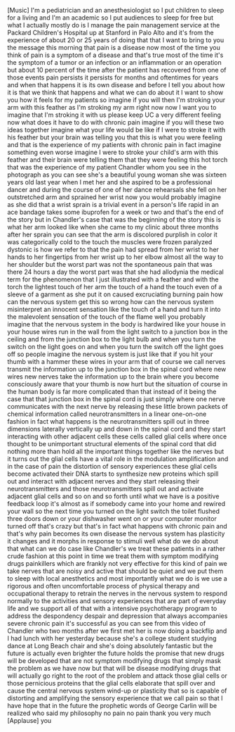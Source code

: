 
[Music]
I&#39;m a pediatrician and an
anesthesiologist so I put children to
sleep for a living and I&#39;m an academic
so I put audiences to sleep for free
but what I actually mostly do is I
manage the pain management service at
the Packard Children&#39;s Hospital up at
Stanford in Palo Alto and it&#39;s from the
experience of about 20 or 25 years of
doing that that I want to bring to you
the message this morning that pain is a
disease now most of the time you think
of pain is a symptom of a disease and
that&#39;s true most of the time it&#39;s the
symptom of a tumor or an infection or an
inflammation or an operation but about
10 percent of the time after the patient
has recovered from one of those events
pain persists it persists for months and
oftentimes for years and when that
happens it is its own disease and before
I tell you about how it is that we think
that happens and what we can do about it
I want to show you how it feels for my
patients so imagine if you will then I&#39;m
stroking your arm with this feather as
I&#39;m stroking my arm right now now I want
you to imagine that I&#39;m stroking it with
us please keep UC
a very different feeling now what does
it have to do with chronic pain imagine
if you will these two ideas together
imagine what your life would be like if
I were to stroke it with his feather but
your brain was telling you that this is
what you were feeling and that is the
experience of my patients with chronic
pain in fact imagine something even
worse imagine I were to stroke your
child&#39;s arm with this feather and their
brain were telling them that they were
feeling this hot torch that was the
experience of my patient Chandler whom
you see in the photograph as you can see
she&#39;s a beautiful young woman she was
sixteen years old last year when I met
her and she aspired to be a professional
dancer and during the course of one of
her dance rehearsals she fell on her
outstretched arm and sprained her wrist
now you would probably imagine as she
did that a wrist sprain is a trivial
event in a person&#39;s life rapid in an ace
bandage takes some ibuprofen for a week
or two and that&#39;s the end of the story
but in Chandler&#39;s case that was the
beginning of the story this is what her
arm looked like when she came to my
clinic about three months after her
sprain you can see that the arm is
discolored purplish in color it was
categorically cold to the touch
the muscles were frozen paralyzed
dystonic is how we refer to that the
pain had spread from her wrist
to her hands to her fingertips from her
wrist up to her elbow almost all the way
to her shoulder but the worst part was
not the spontaneous pain that was there
24 hours a day the worst part was that
she had allodynia the medical term for
the phenomenon that I just illustrated
with a feather and with the torch the
lightest touch of her arm the touch of a
hand the touch even of a sleeve of a
garment as she put it on caused
excruciating burning pain how can the
nervous system get this so wrong how can
the nervous system misinterpret an
innocent sensation like the touch of a
hand and turn it into the malevolent
sensation of the touch of the flame well
you probably imagine that the nervous
system in the body is hardwired like
your house in your house wires run in
the wall from the light switch
to a junction box in the ceiling and
from the junction box to the light bulb
and when you turn the switch on the
light goes on and when you turn the
switch off the light goes off so people
imagine the nervous system is just like
that if you hit your thumb with a hammer
these wires in your arm that of course
we call nerves transmit the information
up to the junction box in the spinal
cord where new wires new nerves take the
information up to the brain where you
become consciously aware that your thumb
is now hurt but the situation of course
in the human body is far more
complicated than that instead of it
being the case that that junction box in
the spinal cord is just simply where one
nerve communicates with the next nerve
by releasing these little brown packets
of chemical information called
neurotransmitters in a linear one-on-one
fashion in fact what happens is the
neurotransmitters spill out in three
dimensions laterally vertically up and
down in the spinal cord and they start
interacting with other adjacent cells
these cells called glial cells where
once thought to be unimportant
structural elements of the spinal cord
that did nothing more than hold all the
important things together like the
nerves but it turns out the glial cells
have a vital role in the modulation
amplification and in the case of pain
the distortion of sensory experiences
these glial cells become activated their
DNA starts to synthesize new proteins
which spill out and interact with
adjacent nerves and they start releasing
their neurotransmitters and those
neurotransmitters spill out and activate
adjacent glial cells and so on and so
forth until what we have is a positive
feedback loop it&#39;s almost as if somebody
came into your home and rewired your
wall so the next time you turned on the
light switch the toilet flushed three
doors down or your dishwasher went on or
your computer monitor turned off that&#39;s
crazy
but that&#39;s in fact what happens with
chronic pain and that&#39;s why pain becomes
its own disease the nervous system has
plasticity it changes and it morphs in
response to stimuli well what do we do
about that what can we do
case like Chandler&#39;s we treat these
patients in a rather crude fashion at
this point in time we treat them with
symptom modifying drugs painkillers
which are frankly not very effective for
this kind of pain we take nerves that
are noisy and active that should be
quiet and we put them to sleep with
local anesthetics and most importantly
what we do is we use a rigorous and
often uncomfortable process of physical
therapy and occupational therapy to
retrain the nerves in the nervous system
to respond normally to the activities
and sensory experiences that are part of
everyday life and we support all of that
with a intensive psychotherapy program
to address the despondency despair and
depression that always accompanies
severe chronic pain it&#39;s successful as
you can see from this video of Chandler
who two months after we first met her is
now doing a backflip and I had lunch
with her yesterday because she&#39;s a
college student studying dance at Long
Beach chair and she&#39;s doing absolutely
fantastic but the future is actually
even brighter the future holds the
promise that new drugs will be developed
that are not symptom modifying drugs
that simply mask the problem as we have
now but that will be disease modifying
drugs that will actually go right to the
root of the problem and attack those
glial cells or those pernicious proteins
that the glial cells elaborate that
spill over and cause the central nervous
system wind-up
or plasticity that so is capable of
distorting and amplifying the sensory
experience that we call pain so that I
have hope that in the future the
prophetic words of George Carlin will be
realized who said my philosophy no pain
no pain
thank you very much
[Applause]
you
